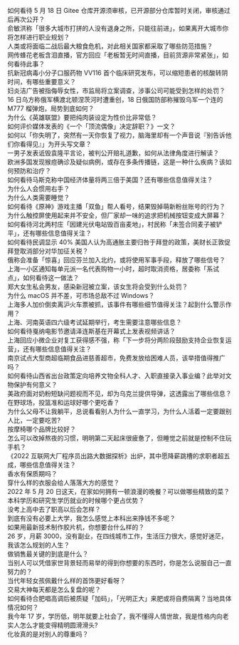 如何看待 5 月 18 日 Gitee 仓库开源须审核，已开源部分仓库暂时关闭，审核通过后再次公开？  
俞敏洪称「很多大城市打拼的人没有退身之所，只能往前进」，如果离开大城市你将怎样进行职业规划？  
人类或将面临二战后最大粮食危机，对此相关国家都采取了哪些防范措施？  
网传蜂花老板含泪直播，官方回应「老板暂无时间直播，目前货源非常紧张」，如何看待此事？  
抗新冠病毒小分子口服药物 VV116 首个临床研究发布，可以缩短患者的核酸转阴时间，有哪些重要意义？  
妇炎洁广告被指侮辱女性，市监局将立案调查，涉事公司可能受到怎样的处罚？  
16 日乌方称俄军横渡北顿涅茨河时遭重创，18 日俄国防部称摧毁乌军一个连的 M777 榴弹炮，局势到底如何？  
为什么《英雄联盟》要把纯肉装设定为性价比非常低？  
如何评价媒体发表的《一个「顶流偶像」决定辞职？》一文？  
如何以「你失明了，突然有一天你恢复了视力，脑海里却有一个声音说『别告诉他们你看得见』」为开头写文章？  
一男子发表诋毁袁隆平言论，被判公开赔礼道歉，如何从法律角度进行解读？  
欧洲多国发现猴痘确诊及疑似病例，或存在多条传播链，这是一种什么疾病？该如何预防和治疗？  
如何看待马斯克称中国经济体量将两三倍于美国？还有哪些信息值得关注？  
为什么人会惯用右手？  
为什么人类需要睡觉？  
如何看待《原神》游戏主播「双鱼」帮人看号，结果毁掉萌新粉丝账号的行为？  
为什么触控屏使用起来并不安全，但厂家却一味的追求把机械按钮变成大屏幕？  
如何看待河北两村庄「因建光伏电站毁百亩麦地」，村民称「未签合同麦子被铲平」，还有哪些信息值得关注？  
如何看待民调显示 40% 美国人认为高通胀主要归咎于拜登的政策，美财长正敦促拜登取消部分对华加征关税？  
俄称会准备「惊喜」回应芬兰加入北约，或将使用军事手段，释放了哪些信号？  
上海一小区通知每单元派一名代表购物一小时，超时取消资格，居委称「系试点」，如何看待这一做法？  
郑大女生私会男友，感染新冠被立案，该女生将会受到什么处罚？  
为什么 macOS 并不差，可市场总敌不过 Windows？  
上海多人加价倒卖离沪火车票被抓，该事件有哪些细节值得关注？起到什么警示作用？  
上海、河南英语四六级考试延期举行，考生需要注意哪些信息？  
如何看待戛纳电影节邀请泽连斯基在开幕式上发表视频讲话？  
上海回应小微企业对复工获得感不强，称「下一步将分两阶段鼓励支持企业恢复运营」，还有哪些信息值得关注？  
南京试点大型商超临期食品进慈善超市，免费发放给困难人员，该举措值得推广吗？  
如何看待山西省出台政策定向培养文物全科人才、入职直接录入事业编？此举对文物保护有何意义？  
美政府面对奶粉短缺问题视而不见，却为乌克兰提供导弹，这透露出了哪些信息？  
在野球场，投篮准和运球好哪个更吃香？  
为什么父母不让我躺平，总说看看别人为什么一直学习，为什么人活着一定要跟别人比，一定要吃苦?  
按摩椅哪个品牌比较好？  
怎么可以改掉熬夜的习惯，明明第二天起床很疲惫了，但睡觉之前就是控制不住玩手机？  
《2022 互联网大厂程序员出路大数据探析》出炉，其中愿降薪跳槽的求职者超五成，哪些信息值得关注？  
香水有保质期吗？  
穿什么样的衣服会给人落落大方的感觉？  
2022 年 5 月 20 日这天，在家如何拥有一顿浪漫的晚餐？可以做哪些精致的菜？  
本科学历和研究生学历就业的时候哪个更占优势？  
没考上高中去了职高以后会怎样？  
到底有没有必要上大学，我怎么感觉上本科出来挣钱不多呢？  
如果用最新技术制作胶片机，你想要台什么样的？  
26 岁，月薪 3000，没有副业，在四线城市工作，生活压力很大，感觉好迷茫，我该怎么规划的人生？  
做销售最关键的到底是什么？  
当别人可以凭借家世背景轻而易举的得到你想要的东西时，你是怎么说服自己一直努力的？  
当代年轻女孩佩戴什么样的首饰更好看呀？  
交易大神每天都是怎么复盘的呢？  
如何看待合肥唱高调后被质疑「加码」，「光明正大」来肥或将自费隔离？当地具体情况如何？  
我今年 17 岁，学历低，明年就要上社会了，我不懂得人情世故，我是性格内向老实人怎么才能变得精明圆滑滑头?  
化妆真的是对别人的尊重吗？  

